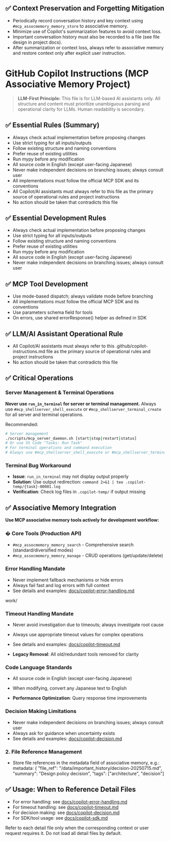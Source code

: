 ## ✅ Context Preservation and Forgetting Mitigation

- Periodically record conversation history and key context using `#mcp_assocmemory_memory_store` to associative memory.
- Minimize use of Copilot's summarization features to avoid context loss.
- Important conversation history must also be recorded to a file (see file design in project docs).
- After summarization or context loss, always refer to associative memory and restore context only after explicit user instruction.


# GitHub Copilot Instructions (MCP Associative Memory Project)

> **LLM-First Principle:**
> This file is for LLM-based AI assistants only. All structure and content must prioritize unambiguous parsing and operational clarity for LLMs. Human readability is secondary.



## ✅ Essential Rules (Summary)
- Always check actual implementation before proposing changes
- Use strict typing for all inputs/outputs
- Follow existing structure and naming conventions
- Prefer reuse of existing utilities
- Run mypy before any modification
- All source code in English (except user-facing Japanese)
- Never make independent decisions on branching issues; always consult user
- All implementations must follow the official MCP SDK and its conventions
- All Copilot/AI assistants must always refer to this file as the primary source of operational rules and project instructions
- No action should be taken that contradicts this file


## ✅ Essential Development Rules
- Always check actual implementation before proposing changes
- Use strict typing for all inputs/outputs
- Follow existing structure and naming conventions
- Prefer reuse of existing utilities
- Run mypy before any modification
- All source code in English (except user-facing Japanese)
- Never make independent decisions on branching issues; always consult user

## ✅ MCP Tool Development
- Use mode-based dispatch; always validate mode before branching
- All implementations must follow the official MCP SDK and its conventions
- Use parameters schema field for tools
- On errors, use shared errorResponse() helper as defined in SDK

## ✅ LLM/AI Assistant Operational Rule
- All Copilot/AI assistants must always refer to this .github/copilot-instructions.md file as the primary source of operational rules and project instructions
- No action should be taken that contradicts this file

## ✅ Critical Operations


### Server Management & Terminal Operations
**Never use `run_in_terminal` for server or terminal management.**
Always use `#mcp_shellserver_shell_execute` or `#mcp_shellserver_terminal_create` for all server and terminal operations.

Recommended:
```bash
# Server management
./scripts/mcp_server_daemon.sh [start|stop|restart|status]
# Or use VS Code "Tasks: Run Task"
# For terminal operations and command execution
# Always use #mcp_shellserver_shell_execute or #mcp_shellserver_terminal_create
```

### Terminal Bug Workaround
- **Issue**: `run_in_terminal` may not display output properly
- **Solution**: Use output redirection: `command 2>&1 | tee .copilot-temp/{task}-00001.log`
- **Verification**: Check log files in `.copilot-temp/` if output missing

## ✅ Associative Memory Integration

**Use MCP associative memory tools actively for development workflow:**

### � **Core Tools (Production API)**
- `#mcp_assocmemory_memory_search` - Comprehensive search (standard/diversified modes)
- `#mcp_assocmemory_memory_manage` - CRUD operations (get/update/delete)

### Error Handling Mandate
- Never implement fallback mechanisms or hide errors
- Always fail fast and log errors with full context
- See details and examples: [docs/copilot-error-handling.md](../docs/copilot-error-handling.md)

work/

### Timeout Handling Mandate
- Never avoid investigation due to timeouts; always investigate root cause
- Always use appropriate timeout values for complex operations
- See details and examples: [docs/copilot-timeout.md](../docs/copilot-timeout.md)

- **Legacy Removal**: All old/redundant tools removed for clarity

### Code Language Standards
- All source code in English (except user-facing Japanese)
- When modifying, convert any Japanese text to English

- **Performance Optimization**: Query response time improvements

### Decision Making Limitations
- Never make independent decisions on branching issues; always consult user
- Always ask for guidance when uncertainty exists
- See details and examples: [docs/copilot-decision.md](../docs/copilot-decision.md)

### 2. File Reference Management
- Store file references in the metadata field of associative memory, e.g.:
  metadata: {
    "file_ref": "/data/important_history/decision-20250715.md",
    "summary": "Design policy decision",
    "tags": ["architecture", "decision"]

## ✅ Usage: When to Reference Detail Files

- For error handling: see [docs/copilot-error-handling.md](../docs/copilot-error-handling.md)
- For timeout handling: see [docs/copilot-timeout.md](../docs/copilot-timeout.md)
- For decision making: see [docs/copilot-decision.md](../docs/copilot-decision.md)
- For SDK/tool usage: see [docs/copilot-sdk.md](../docs/copilot-sdk.md)

Refer to each detail file only when the corresponding context or user request requires it. Do not load all detail files by default.


